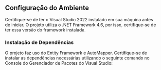 ## Configuração do Ambiente

Certifique-se de ter o Visual Studio 2022 instalado em sua máquina antes de iniciar. O projeto utiliza o .NET Framework 4.6, por isso, certifique-se de ter essa versão do framework instalada.

### Instalação de Dependências

O projeto faz uso do Entity Framework e AutoMapper. Certifique-se de instalar as dependências necessárias utilizando o seguinte comando no Console do Gerenciador de Pacotes do Visual Studio:
